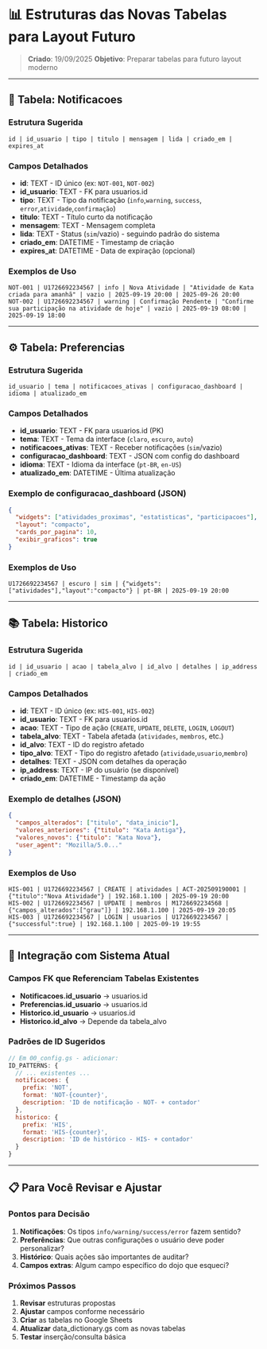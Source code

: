 # 📊 Estruturas das Novas Tabelas para Layout Futuro

> **Criado**: 19/09/2025
> **Objetivo**: Preparar tabelas para futuro layout moderno

---

## 🔔 **Tabela: Notificacoes**

### **Estrutura Sugerida**
```
id | id_usuario | tipo | titulo | mensagem | lida | criado_em | expires_at
```

### **Campos Detalhados**
- **id**: TEXT - ID único (ex: `NOT-001`, `NOT-002`)
- **id_usuario**: TEXT - FK para usuarios.id
- **tipo**: TEXT - Tipo da notificação (`info`,`warning`, `success`, `error`,`atividade`,`confirmação`)
- **titulo**: TEXT - Título curto da notificação
- **mensagem**: TEXT - Mensagem completa
- **lida**: TEXT - Status (`sim`/vazio) - seguindo padrão do sistema
- **criado_em**: DATETIME - Timestamp de criação
- **expires_at**: DATETIME - Data de expiração (opcional)

### **Exemplos de Uso**
```
NOT-001 | U1726692234567 | info | Nova Atividade | "Atividade de Kata criada para amanhã" | vazio | 2025-09-19 20:00 | 2025-09-26 20:00
NOT-002 | U1726692234567 | warning | Confirmação Pendente | "Confirme sua participação na atividade de hoje" | vazio | 2025-09-19 08:00 | 2025-09-19 18:00
```

---

## ⚙️ **Tabela: Preferencias**

### **Estrutura Sugerida**
```
id_usuario | tema | notificacoes_ativas | configuracao_dashboard | idioma | atualizado_em
```

### **Campos Detalhados**
- **id_usuario**: TEXT - FK para usuarios.id (PK)
- **tema**: TEXT - Tema da interface (`claro`, `escuro`, `auto`)
- **notificacoes_ativas**: TEXT - Receber notificações (`sim`/vazio)
- **configuracao_dashboard**: TEXT - JSON com config do dashboard
- **idioma**: TEXT - Idioma da interface (`pt-BR`, `en-US`)
- **atualizado_em**: DATETIME - Última atualização

### **Exemplo de configuracao_dashboard (JSON)**
```json
{
  "widgets": ["atividades_proximas", "estatisticas", "participacoes"],
  "layout": "compacto",
  "cards_por_pagina": 10,
  "exibir_graficos": true
}
```

### **Exemplos de Uso**
```
U1726692234567 | escuro | sim | {"widgets":["atividades"],"layout":"compacto"} | pt-BR | 2025-09-19 20:00
```

---

## 📚 **Tabela: Historico**

### **Estrutura Sugerida**
```
id | id_usuario | acao | tabela_alvo | id_alvo | detalhes | ip_address | criado_em
```

### **Campos Detalhados**
- **id**: TEXT - ID único (ex: `HIS-001`, `HIS-002`)
- **id_usuario**: TEXT - FK para usuarios.id
- **acao**: TEXT - Tipo de ação (`CREATE`, `UPDATE`, `DELETE`, `LOGIN`, `LOGOUT`)
- **tabela_alvo**: TEXT - Tabela afetada (`atividades`, `membros`, etc.)
- **id_alvo**: TEXT - ID do registro afetado
- **tipo_alvo**: TEXT - Tipo do registro afetado (`atividade`,`usuario`,`membro`)
- **detalhes**: TEXT - JSON com detalhes da operação
- **ip_address**: TEXT - IP do usuário (se disponível)
- **criado_em**: DATETIME - Timestamp da ação

### **Exemplo de detalhes (JSON)**
```json
{
  "campos_alterados": ["titulo", "data_inicio"],
  "valores_anteriores": {"titulo": "Kata Antiga"},
  "valores_novos": {"titulo": "Kata Nova"},
  "user_agent": "Mozilla/5.0..."
}
```

### **Exemplos de Uso**
```
HIS-001 | U1726692234567 | CREATE | atividades | ACT-202509190001 | {"titulo":"Nova Atividade"} | 192.168.1.100 | 2025-09-19 20:00
HIS-002 | U1726692234567 | UPDATE | membros | M1726692234568 | {"campos_alterados":["grau"]} | 192.168.1.100 | 2025-09-19 20:05
HIS-003 | U1726692234567 | LOGIN | usuarios | U1726692234567 | {"successful":true} | 192.168.1.100 | 2025-09-19 19:55
```

---

## 🔧 **Integração com Sistema Atual**

### **Campos FK que Referenciam Tabelas Existentes**
- **Notificacoes.id_usuario** → usuarios.id
- **Preferencias.id_usuario** → usuarios.id
- **Historico.id_usuario** → usuarios.id
- **Historico.id_alvo** → Depende da tabela_alvo

### **Padrões de ID Sugeridos**
```javascript
// Em 00_config.gs - adicionar:
ID_PATTERNS: {
  // ... existentes ...
  notificacoes: {
    prefix: 'NOT',
    format: 'NOT-{counter}',
    description: 'ID de notificação - NOT- + contador'
  },
  historico: {
    prefix: 'HIS',
    format: 'HIS-{counter}',
    description: 'ID de histórico - HIS- + contador'
  }
}
```

---

## 📋 **Para Você Revisar e Ajustar**

### **Pontos para Decisão**
1. **Notificações**: Os tipos `info/warning/success/error` fazem sentido?
2. **Preferências**: Que outras configurações o usuário deve poder personalizar?
3. **Histórico**: Quais ações são importantes de auditar?
4. **Campos extras**: Algum campo específico do dojo que esqueci?

### **Próximos Passos**
1. **Revisar** estruturas propostas
2. **Ajustar** campos conforme necessário
3. **Criar** as tabelas no Google Sheets
4. **Atualizar** data_dictionary.gs com as novas tabelas
5. **Testar** inserção/consulta básica